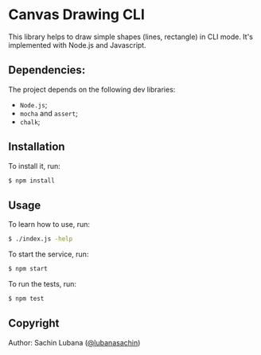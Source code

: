 # Canvas Drawing CLI

This library helps to draw simple shapes (lines, rectangle) in CLI mode.
It's implemented with Node.js and Javascript. 

## Dependencies:

The project depends on the following dev libraries:
* `Node.js`;
* `mocha` and `assert`;
* `chalk`;

## Installation

To install it, run:

```sh
$ npm install
```

## Usage

To learn how to use, run:

```sh
$ ./index.js -help
```

To start the service, run:

```sh
$ npm start
```

To run the tests, run:

```sh
$ npm test
```

## Copyright

Author: Sachin Lubana ([@lubanasachin](https://github.com/lubanasachin))

